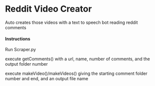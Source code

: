 # Reddit Video Creator

Auto creates those videos with a text to speech bot reading reddit comments

#### Instructions

Run Scraper.py

execute getComments() with a url, name, number of comments, and the output folder number

execute makeVideo()/makeVideos() giving the starting comment folder number and end, and an output file name
